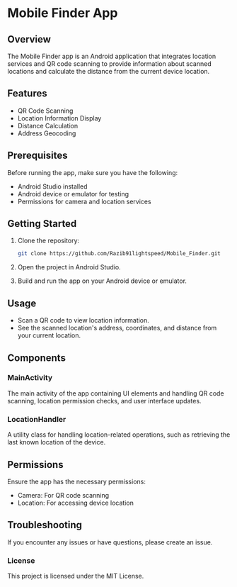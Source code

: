 # Mobile Finder App

## Overview

The Mobile Finder app is an Android application that integrates location services and QR code scanning to provide information about scanned locations and calculate the distance from the current device location.

## Features

- QR Code Scanning
- Location Information Display
- Distance Calculation
- Address Geocoding

## Prerequisites

Before running the app, make sure you have the following:

- Android Studio installed
- Android device or emulator for testing
- Permissions for camera and location services

## Getting Started

1. Clone the repository:

   ```bash
   git clone https://github.com/Razib91lightspeed/Mobile_Finder.git
2. Open the project in Android Studio.
3. Build and run the app on your Android device or emulator.

## Usage
- Scan a QR code to view location information.
- See the scanned location's address, coordinates, and distance from your current location.

## Components

### MainActivity
The main activity of the app containing UI elements and handling QR code scanning, location permission checks, and user interface updates.

### LocationHandler
A utility class for handling location-related operations, such as retrieving the last known location of the device.

## Permissions
Ensure the app has the necessary permissions:

- Camera: For QR code scanning
- Location: For accessing device location

## Troubleshooting
If you encounter any issues or have questions, please create an issue.

### License
This project is licensed under the MIT License.
